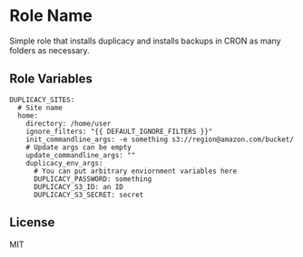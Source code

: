 Role Name
=========

Simple role that installs duplicacy and installs backups in CRON as many folders as necessary.

Role Variables
--------------

```
DUPLICACY_SITES:
  # Site name
  home:
    directory: /home/user
    ignore_filters: "{{ DEFAULT_IGNORE_FILTERS }}"
    init_commandline_args: -e something s3://region@amazon.com/bucket/
    # Update args can be empty
    update_commandline_args: ""
    duplicacy_env_args:
      # You can put arbitrary enviornment variables here
      DUPLICACY_PASSWORD: something
      DUPLICACY_S3_ID: an ID
      DUPLICACY_S3_SECRET: secret
```


License
-------

MIT
